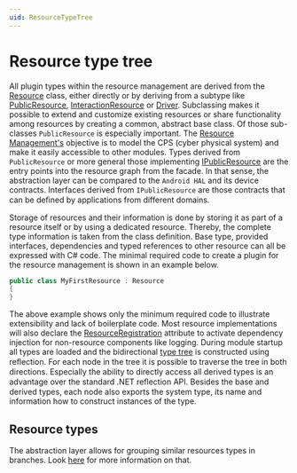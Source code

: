 ```yaml
---
uid: ResourceTypeTree
---
```

# Resource type tree

All plugin types within the resource management are derived from the [Resource](../../../src/Moryx.AbstractionLayer/Resources/Resource.cs) class, either directly or by deriving from a subtype like [PublicResource](../../../src/Moryx.AbstractionLayer/Resources/PublicResource.cs), [InteractionResource](xref:Moryx.Resources.InteractionResource) or [Driver](../../../src/Moryx.AbstractionLayer/Drivers/Driver.cs). 
Subclassing makes it possible to extend and customize existing resources or share functionality among resources by creating a common, abstract base class. 
Of those sub-classes `PublicResource` is especially important. 
The [Resource Management's](ResourceManagement.md) objective is to model the CPS (cyber physical system) and make it easily accessible to other modules. 
Types derived from `PublicResource` or more general those implementing [IPublicResource](../../../src/Moryx.AbstractionLayer/Resources/IPublicResource.cs) are the entry points into the resource graph from the facade. 
In that sense, the abstraction layer can be compared to the `Android HAL` and its device contracts. 
Interfaces derived from `IPublicResource` are those contracts that can be deﬁned by applications from different domains. 

Storage of resources and their information is done by storing it as part of a resource itself or by using a dedicated resource. 
Thereby, the complete type information is taken from the class definition. 
Base type, provided interfaces, dependencies and typed references to other resource can all be expressed with C# code. 
The minimal required code to create a plugin for the resource management is shown in an example below.

```cs
public class MyFirstResource : Resource
{
}
```

The above example shows only the minimum required code to illustrate extensibility and lack of boilerplate code. 
Most resource implementations will also declare the [ResourceRegistration](../../../src/Moryx.AbstractionLayer/Resources/Attributes/ResourceRegistrationAttribute.cs) attribute to activate dependency injection for non-resource components like logging. 
During module startup all types are loaded and the bidirectional [type tree](../../../src/Moryx.AbstractionLayer/Resources/IResourceTypeTree.cs) is constructed using reﬂection. 
For each node in the tree it is possible to traverse the tree in both directions. 
Especially the ability to directly access all derived types is an advantage over the standard .NET reﬂection API. 
Besides the base and derived types, each node also exports the system type, its name and information how to construct instances of the type.

## Resource types
The abstraction layer allows for grouping similar resources types in branches. Look [here](Types/Overview.md) for more information on that.